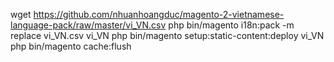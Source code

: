 wget https://github.com/nhuanhoangduc/magento-2-vietnamese-language-pack/raw/master/vi_VN.csv
php bin/magento i18n:pack -m replace vi_VN.csv vi_VN
php bin/magento setup:static-content:deploy vi_VN
php bin/magento cache:flush
